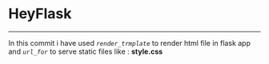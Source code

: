# HeyFlask
---
In this commit i have used _`render_trmplate`_ to render html file in flask app 
and _`url_for`_ to serve static files like : **style.css**
